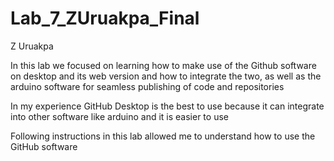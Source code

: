 # Lab_7_ZUruakpa_Final


 Z Uruakpa
 
 In this lab we focused on learning how to make use of the Github software on desktop and its web version and how to integrate the two, as well as the arduino software for seamless publishing of code and repositories
 
 In my experience GitHub Desktop is the best to use because it can integrate into 
other software like arduino and it is easier to use

Following instructions in this lab allowed me to understand how to use the GitHub software